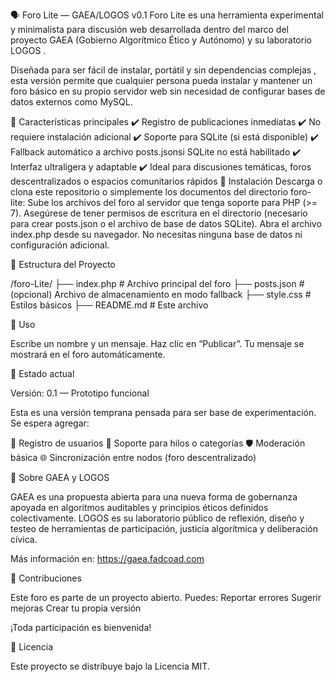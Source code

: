 🗣️ Foro Lite — GAEA/LOGOS v0.1
Foro Lite es una herramienta experimental y minimalista para discusión web desarrollada dentro del marco del proyecto GAEA (Gobierno Algorítmico Ético y Autónomo) y su laboratorio LOGOS .

Diseñada para ser fácil de instalar, portátil y sin dependencias complejas , esta versión permite que cualquier persona pueda instalar y mantener un foro básico en su propio servidor web sin necesidad de configurar bases de datos externos como MySQL.

🔧 Características principales
✔️ Registro de publicaciones inmediatas
✔️ No requiere instalación adicional
✔️ Soporte para SQLite (si está disponible)
✔️ Fallback automático a archivo posts.jsonsi SQLite no está habilitado
✔️ Interfaz ultraligera y adaptable
✔️ Ideal para discusiones temáticas, foros descentralizados o espacios comunitarios rápidos
🚀 Instalación
Descarga o clona este repositorio o simplemente los documentos del directorio foro-lite:
Sube los archivos del foro al servidor que tenga soporte para PHP (>= 7).
Asegúrese de tener permisos de escritura en el directorio (necesario para crear posts.json o el archivo de base de datos SQLite).
Abra el archivo index.php desde su navegador.
No necesitas ninguna base de datos ni configuración adicional.

📂 Estructura del Proyecto

/foro-Lite/ ├── index.php # Archivo principal del foro ├── posts.json # (opcional) Archivo de almacenamiento en modo fallback ├── style.css # Estilos básicos ├── README.md # Este archivo

📌 Uso

Escribe un nombre y un mensaje. Haz clic en “Publicar”. Tu mensaje se mostrará en el foro automáticamente.

🧪 Estado actual

Versión: 0.1 — Prototipo funcional

Esta es una versión temprana pensada para ser base de experimentación. Se espera agregar:

🧑 Registro de usuarios 🧵 Soporte para hilos o categorías 🛡️ Moderación básica 🌐 Sincronización entre nodos (foro descentralizado)

🧭 Sobre GAEA y LOGOS

GAEA es una propuesta abierta para una nueva forma de gobernanza apoyada en algoritmos auditables y principios éticos definidos colectivamente. LOGOS es su laboratorio público de reflexión, diseño y testeo de herramientas de participación, justicia algorítmica y deliberación cívica.

Más información en: https://gaea.fadcoad.com

🤝 Contribuciones

Este foro es parte de un proyecto abierto. Puedes: Reportar errores Sugerir mejoras Crear tu propia versión

¡Toda participación es bienvenida!

📄 Licencia

Este proyecto se distribuye bajo la Licencia MIT.
